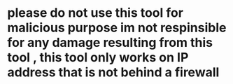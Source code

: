 # please do not use this tool for malicious purpose im not respinsible for any damage resulting from this tool , this tool only works on IP address that is not behind a firewall
